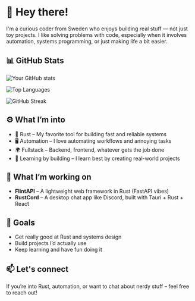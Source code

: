 # 👋 Hey there!

I'm a curious coder from Sweden who enjoys building real stuff — not just toy projects. I like solving problems with code, especially when it involves automation, systems programming, or just making life a bit easier.

## 📊 GitHub Stats

![Your GitHub stats](https://github-readme-stats.vercel.app/api?username=Wickedviruz&show_icons=true&theme=tokyonight&hide_title=false)

![Top Languages](https://github-readme-stats.vercel.app/api/top-langs/?username=Wickedviruz&layout=compact&theme=tokyonight)

![GitHub Streak](https://streak-stats.demolab.com/?user=Wickedviruz&theme=tokyonight)


## ⚙️ What I’m into

- 🦀 Rust – My favorite tool for building fast and reliable systems
- 🖥️ Automation – I love automating workflows and annoying tasks
- 🌍 Fullstack – Backend, frontend, whatever gets the job done
- 🧪 Learning by building – I learn best by creating real-world projects

## 🚧 What I’m working on

- **FlintAPI** – A lightweight web framework in Rust (FastAPI vibes)
- **RustCord** – A desktop chat app like Discord, built with Tauri + Rust + React

## 🎯 Goals

- Get really good at Rust and systems design
- Build projects I’d actually use
- Keep learning and have fun doing it

## 📫 Let's connect

If you’re into Rust, automation, or want to chat about nerdy stuff – feel free to reach out!



<!--
**Wickedviruz/Wickedviruz** is a ✨ _special_ ✨ repository because its `README.md` (this file) appears on your GitHub profile.

Here are some ideas to get you started:

- 🔭 I’m currently working on ...
- 🌱 I’m currently learning ...
- 👯 I’m looking to collaborate on ...
- 🤔 I’m looking for help with ...
- 💬 Ask me about ...
- 📫 How to reach me: ...
- 😄 Pronouns: ...
- ⚡ Fun fact: ...
-->
